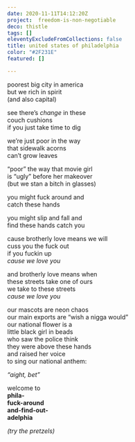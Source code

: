 ```yaml
---
date: 2020-11-11T14:12:20Z
project:  freedom-is-non-negotiable
deco: thistle
tags: []
eleventyExcludeFromCollections: false
title: united states of philadelphia
color: "#2F231E"
featured: []

---
```

poorest big city in america  
but we rich in spirit  
(and also capital)

see there’s _change_ in these  
couch cushions  
if you just take time to dig

>

we’re just poor in the way  
that sidewalk acorns  
can’t grow leaves

“poor” the way that movie girl  
is “ugly” before her makeover  
(but we stan a bitch in glasses)

>

you might fuck around and  
catch these hands

you might slip and fall and  
find these hands catch you

>

cause brotherly love means we will  
cuss you the fuck out  
if you fuckin up  
_cause we love you_

and brotherly love means when  
these streets take one of ours  
we take to these streets  
_cause we love you_

>

our mascots are neon chaos  
our main exports are “wish a nigga would”  
our national flower is a  
little black girl in beads  
who saw the police think  
they were above these hands  
and raised her voice  
to sing our national anthem:


_“aight, bet”_

>

welcome to  
**phila-  
fuck-around  
and-find-out-  
adelphia**

_(try the pretzels)_
